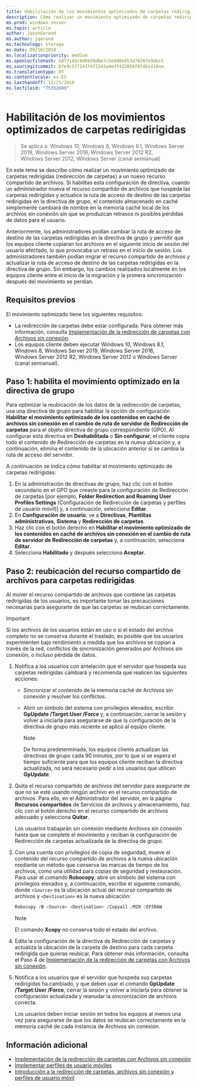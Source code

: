```yaml
---
title: Habilitación de los movimientos optimizados de carpetas redirigidas
description: Cómo realizar un movimiento optimizado de carpetas redirigidas a un nuevo recurso compartido de archivos.
ms.prod: windows-server
ms.topic: article
author: JasonGerend
ms.author: jgerend
ms.technology: storage
ms.date: 09/10/2018
ms.localizationpriority: medium
ms.openlocfilehash: edf714bc0d6b39dbe7c5e800e953d7820fe9abc5
ms.sourcegitcommit: bfe9c5f7141f4f2343a4edf432856f07db1410aa
ms.translationtype: HT
ms.contentlocale: es-ES
ms.lasthandoff: 12/25/2019
ms.locfileid: "75352609"
---
```

# <a name="enable-optimized-moves-of-redirected-folders"></a>Habilitación de los movimientos optimizados de carpetas redirigidas

>Se aplica a: Windows 10, Windows 8, Windows 8.1, Windows Server 2019, Windows Server 2016, Windows Server 2012 R2, Windows Server 2012, Windows Server (canal semianual)

En este tema se describe cómo realizar un movimiento optimizado de carpetas redirigidas (redirección de carpetas) a un nuevo recurso compartido de archivos. Si habilitas esta configuración de directiva, cuando un administrador mueva el recurso compartido de archivos que hospeda las carpetas redirigidas y actualice la ruta de acceso de destino de las carpetas redirigidas en la directiva de grupo, el contenido almacenado en caché simplemente cambiará de nombre en la memoria caché local de los archivos sin conexión sin que se produzcan retrasos ni posibles pérdidas de datos para el usuario.

Anteriormente, los administradores podían cambiar la ruta de acceso de destino de las carpetas redirigidas en la directiva de grupo y permitir que los equipos cliente copiaran los archivos en el siguiente inicio de sesión del usuario afectado, lo que provocaba un retraso en el inicio de sesión. Los administradores también podían migrar el recurso compartido de archivos y actualizar la ruta de acceso de destino de las carpetas redirigidas en la directiva de grupo. Sin embargo, los cambios realizados localmente en los equipos cliente entre el inicio de la migración y la primera sincronización después del movimiento se perdían.

## <a name="prerequisites"></a>Requisitos previos

El movimiento optimizado tiene los siguientes requisitos:

- La redirección de carpetas debe estar configurada. Para obtener más información, consulta [Implementación de la redirección de carpetas con Archivos sin conexión](deploy-folder-redirection.md).
- Los equipos cliente deben ejecutar Windows 10, Windows 8.1, Windows 8, Windows Server 2019, Windows Server 2016, Windows Server 2012 R2, Windows Server 2012 o Windows Server (canal semianual).

## <a name="step-1-enable-optimized-move-in-group-policy"></a>Paso 1: habilita el movimiento optimizado en la directiva de grupo

Para optimizar la reubicación de los datos de la redirección de carpetas, usa una directiva de grupo para habilitar la opción de configuración **Habilitar el movimiento optimizado de los contenidos en caché de archivos sin conexión en el cambio de ruta de servidor de Redirección de carpetas** para el objeto directiva de grupo correspondiente (GPO). Al configurar esta directiva en **Deshabilitada** o **Sin configurar**, el cliente copia todo el contenido de Redirección de carpetas en la nueva ubicación y, a continuación, elimina el contenido de la ubicación anterior si se cambia la ruta de acceso del servidor.

A continuación se indica cómo habilitar el movimiento optimizado de carpetas redirigidas:

1. En la administración de directivas de grupo, haz clic con el botón secundario en el GPO que creaste para la configuración de Redirección de carpetas [por ejemplo, **Folder Redirection and Roaming User Profiles Settings** (Configuración de Redirección de carpetas y perfiles de usuario móvil)] y, a continuación, selecciona **Editar**.
2. En **Configuración de usuario**, ve a **Directivas**, **Plantillas administrativas**, **Sistema** y **Redirección de carpetas**.
3. Haz clic con el botón derecho en **Habilitar el movimiento optimizado de los contenidos en caché de archivos sin conexión en el cambio de ruta de servidor de Redirección de carpetas** y, a continuación, selecciona **Editar**.
4. Selecciona **Habilitado** y después selecciona **Aceptar**.

## <a name="step-2-relocate-the-file-share-for-redirected-folders"></a>Paso 2: reubicación del recurso compartido de archivos para carpetas redirigidas

Al mover el recurso compartido de archivos que contiene las carpetas redirigidas de los usuarios, es importante tomar las precauciones necesarias para asegurarte de que las carpetas se reubican correctamente.

>[!IMPORTANT]
>Si los archivos de los usuarios están en uso o si el estado del archivo completo no se conserva durante el traslado, es posible que los usuarios experimenten bajo rendimiento a medida que los archivos se copian a través de la red, conflictos de sincronización generados por Archivos sin conexión, o incluso pérdida de datos.

1. Notifica a los usuarios con antelación que el servidor que hospeda sus carpetas redirigidas cambiará y recomienda que realicen las siguientes acciones:

      - Sincronizar el contenido de la memoria caché de Archivos sin conexión y resolver los conflictos.
      - Abrir un símbolo del sistema con privilegios elevados, escribir **GpUpdate /Target:User /Force** y, a continuación, cerrar la sesión y volver a iniciarla para asegurarse de que la configuración de la directiva de grupo más reciente se aplicó al equipo cliente.

        >[!NOTE]
        >De forma predeterminada, los equipos cliente actualizan las directivas de grupo cada 90 minutos, por lo que si se espera el tiempo suficiente para que los equipos cliente reciban la directiva actualizada, no será necesario pedir a los usuarios que utilicen **GpUpdate**.
2. Quita el recurso compartido de archivos del servidor para asegurarte de que no se esté usando ningún archivo en el recurso compartido de archivos. Para ello, en el Administrador del servidor, en la página **Recursos compartidos** de Servicios de archivos y almacenamiento, haz clic con el botón derecho en el recurso compartido de archivos adecuado y selecciona **Quitar**.

    Los usuarios trabajarán sin conexión mediante Archivos sin conexión hasta que se complete el movimiento y reciban la configuración de Redirección de carpetas actualizada de la directiva de grupo.

3. Con una cuenta con privilegios de copia de seguridad, mueve el contenido del recurso compartido de archivos a la nueva ubicación mediante un método que conserva las marcas de tiempo de los archivos, como una utilidad para copias de seguridad y restauración. Para usar el comando **Robocopy**, abre un símbolo del sistema con privilegios elevados y, a continuación, escribe el siguiente comando, donde ```<Source>``` es la ubicación actual del recurso compartido de archivos y ```<Destination>``` es la nueva ubicación:

    ```PowerShell
    Robocopy /B <Source> <Destination> /Copyall /MIR /EFSRAW
    ```

    >[!NOTE]
    >El comando **Xcopy** no conserva todo el estado del archivo.
4. Edita la configuración de la directiva de Redirección de carpetas y actualiza la ubicación de la carpeta de destino para cada carpeta redirigida que quieras reubicar. Para obtener más información, consulta el Paso 4 de [Implementación de la redirección de carpetas con Archivos sin conexión](deploy-folder-redirection.md).
5. Notifica a los usuarios que el servidor que hospeda sus carpetas redirigidas ha cambiado, y que deben usar el comando **GpUpdate /Target:User /Force**, cerrar la sesión y volver a iniciarla para obtener la configuración actualizada y reanudar la sincronización de archivos correcta.

    Los usuarios deben iniciar sesión en todos los equipos al menos una vez para asegurarse de que los datos se reubican correctamente en la memoria caché de cada instancia de Archivos sin conexión.

## <a name="more-information"></a>Información adicional

* [Implementación de la redirección de carpetas con Archivos sin conexión](deploy-folder-redirection.md)
* [Implementar perfiles de usuario móviles](deploy-roaming-user-profiles.md)
* [Introducción a la redirección de carpetas, archivos sin conexión y perfiles de usuario móvil](folder-redirection-rup-overview.md)